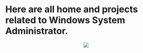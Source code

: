 # Here are all home and projects related to Windows System Administrator.
<div align = "center">
<img src="https://icons8.com/icon/108792/windows-10">
</div>
